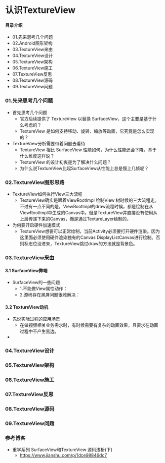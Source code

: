 # 认识TextureView
#### 目录介绍
- 01.先来思考几个问题
- 02.Android图形架构
- 03.TextureView来由
- 04.TextureView设计
- 05.TextureView架构
- 06.TextureView施工
- 07.TextureView反思
- 08.TextureView源码
- 09.TextureView问题



### 01.先来思考几个问题
- 首先思考几个问题
    - 官方后续提供了 TextureView 以替换 SurfaceView，这个主要是基于什么考虑的？
    - TextureView 是如何支持移动、旋转、缩放等动画，它究竟是怎么实现的？
- TextureView分析需要带着问题去看待
    - TextureView 相比 SurfaceView 性能如何，为什么性能还会下降，基于什么维度这样说？
    - TextureView 的设计初衷是为了解决什么问题？
    - 为什么说TextureView比起SurfaceView从性能上总是慢上几帧呢？



### 02.TextureView图形思路
- TextureView如何执行View三大流程
    - TextureView确实是跟着ViewRootImpl 绘制View 树时候的三大流程走。不过有一点不同的是，ViewRootImpl的draw流程时候，都是绘制在从ViewRootImpl中生成的Canvas中。但是TextureView并直接没有使用从上层传递下来的Canvas，而是通过TextureLayer绘制的。
- 为何要开启硬件加速模式
    - TextureView想要可以正常绘制，当前Activity必须要打开硬件渲染。因为这里面必须使用硬件渲染独有的Canvas DisplayListCanvas进行绘制。否则标志位没进来，TextureView跳过draw的方法就是背景色。



### 03.TextureView来由
#### 3.1 SurfaceView弊端
- SurfaceView的一些问题
    - 1.不能做View属性动作：
    - 2.源码存在黑屏问题很难解决：


#### 3.2 TextureView动机
- 先说实际过程的应用场景
    - 在做视频相关业务需求时，有时候需要有复杂的动画效果，且要求在动画过程中不产生黑边。
- 


### 04.TextureView设计



### 05.TextureView架构



### 06.TextureView施工



### 07.TextureView反思



### 08.TextureView源码



### 09.TextureView问题




### 参考博客
- 重学系列 SurfaceView和TextureView 源码浅析(下)
    - https://www.jianshu.com/p/1dce98846dc7
















